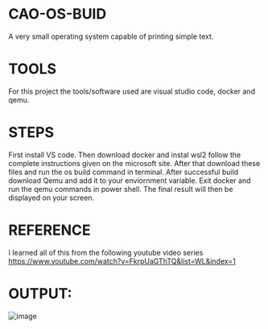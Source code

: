 # CAO-OS-BUID
A very small operating system capable of printing simple text.
# TOOLS
For this project the tools/software used are visual studio code, docker and qemu.
# STEPS
First install VS code. Then download docker and instal wsl2 follow the complete instructions given on the microsoft site.
After that download these files and run the os build command in terminal. After successful build download Qemu and add it to your enviornment variable.
Exit docker and run the qemu commands in power shell. The final result will then be displayed on your screen.
# REFERENCE
I learned all of this from the following youtube video series
https://www.youtube.com/watch?v=FkrpUaGThTQ&list=WL&index=1
# OUTPUT:
![image](https://user-images.githubusercontent.com/60285905/115124911-6e7a5880-9fde-11eb-8226-7a3be51d8dc2.png)

